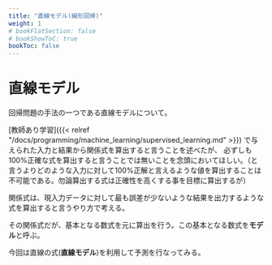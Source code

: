 ```yaml
---
title: "直線モデル(線形回帰)"
weight: 1
# bookFlatSection: false
# bookShowToC: true
bookToc: false
---
```


# 直線モデル

回帰問題の手法の一つである直線モデルについて。  

[教師あり学習]({{< relref "/docs/programming/machine_learning/supervised_learning.md" >}})
で与えられた入力と結果から関係式を算出すると言うことを述べたが、
必ずしも100%正確な式を算出すると言うことでは無いことを念頭においてほしい。（と言うよりどのような入力に対して100%正解と言えるような値を算出することは不可能である。勿論算出する式は正確性を高くする事を目標に算出するが）  

関係式は、現入力データに対して最も誤差が少ないような結果を出力するような式を算出すると言うやり方で考える。  

その関係式だが、基本となる数式を元に算出を行う。この基本となる数式を**モデル**と呼ぶ。  

今回は直線の式(**直線モデル**)を利用して予測を行なってみる。  


